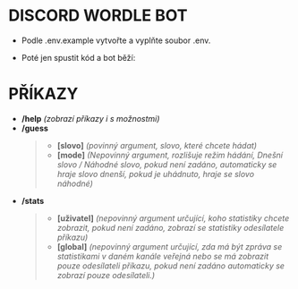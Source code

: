 # DISCORD WORDLE BOT

- Podle .env.example vytvořte a vyplňte soubor .env. 

- Poté jen spustit kód a bot běží:

# PŘÍKAZY
  - **/help** *(zobrazí příkazy i s možnostmi)*
  - **/guess**
    > - **[slovo]** *(povinný argument, slovo, které chcete hádat)*
    > - **[mode]** *(Nepovinný argument, rozlišuje režim hádání, Dnešní slovo / Náhodné slovo, pokud není zadáno, automaticky se hraje slovo dnenší, pokud je uhádnuto, hraje se slovo náhodné)*
  - **/stats**
    > - **[uživatel]** *(nepovinný argument určující, koho statistiky chcete zobrazit, pokud není zadáno, zobrazí se statistiky odesílatele příkazu)*
    > - **[global]** *(nepovinný argument určující, zda má být zpráva se statistikami v daném kanále veřejná nebo se má zobrazit pouze odesílateli příkazu, pokud není zadáno automaticky se zobrazí pouze odesílateli.)*
